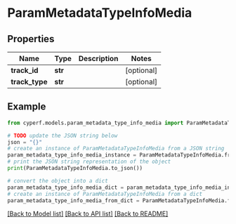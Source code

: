 # ParamMetadataTypeInfoMedia


## Properties

Name | Type | Description | Notes
------------ | ------------- | ------------- | -------------
**track_id** | **str** |  | [optional] 
**track_type** | **str** |  | [optional] 

## Example

```python
from cyperf.models.param_metadata_type_info_media import ParamMetadataTypeInfoMedia

# TODO update the JSON string below
json = "{}"
# create an instance of ParamMetadataTypeInfoMedia from a JSON string
param_metadata_type_info_media_instance = ParamMetadataTypeInfoMedia.from_json(json)
# print the JSON string representation of the object
print(ParamMetadataTypeInfoMedia.to_json())

# convert the object into a dict
param_metadata_type_info_media_dict = param_metadata_type_info_media_instance.to_dict()
# create an instance of ParamMetadataTypeInfoMedia from a dict
param_metadata_type_info_media_from_dict = ParamMetadataTypeInfoMedia.from_dict(param_metadata_type_info_media_dict)
```
[[Back to Model list]](../README.md#documentation-for-models) [[Back to API list]](../README.md#documentation-for-api-endpoints) [[Back to README]](../README.md)


